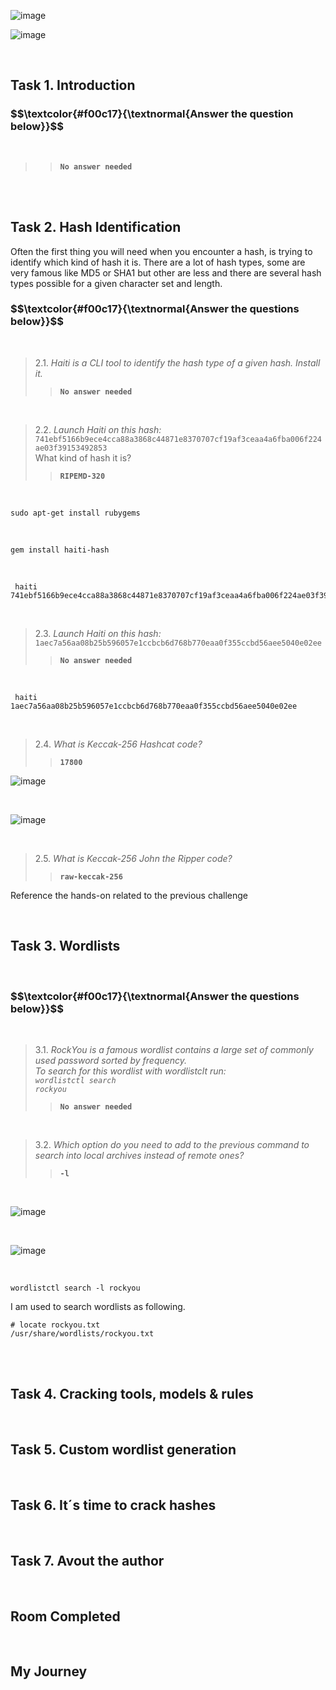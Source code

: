 

![image](https://github.com/user-attachments/assets/dc74112a-6edf-45cb-83f5-ad991dec30b1)


![image](https://github.com/user-attachments/assets/99c13be2-c47c-4398-93b5-a24ebee639dd)

<br>
<h2>Task 1. Introduction</h2>

<h3 align="left"> $$\textcolor{#f00c17}{\textnormal{Answer the question below}}$$ </h3>

<br>

>> <code><strong>No answer needed</strong></code>

<br>

<br>
<h2>Task 2. Hash Identification</h2>
<p>Often the first thing you will need when you encounter a hash, is trying to identify which kind of hash it is.
There are a lot of hash types, some are very famous like MD5 or SHA1 but other are less and there are several hash types possible for a given character set and length.</p>

<h3 align="left"> $$\textcolor{#f00c17}{\textnormal{Answer the questions below}}$$ </h3>

<br>

> 2.1. <em>Haiti is a CLI tool to identify the hash type of a given hash. Install it.</em><br><a id='2.1'></a>
>> <code><strong>No answer needed</strong></code>

<br>

> 2.2. <em>Launch Haiti on this hash:</em><br><a id='2.2'></a>
> <code>741ebf5166b9ece4cca88a3868c44871e8370707cf19af3ceaa4a6fba006f224ae03f39153492853</code><br>
> What kind of hash it is?
>> <code><strong>RIPEMD-320</strong></code>

<br>

<pre><code>sudo apt-get install rubygems</code></pre>

<br>

<pre><code>gem install haiti-hash</code></pre>

<br>

<pre><code> haiti 741ebf5166b9ece4cca88a3868c44871e8370707cf19af3ceaa4a6fba006f224ae03f39153492853</code></pre>

<br>

> 2.3. <em>Launch Haiti on this hash:</em><br><a id='2.3'></a>
> <code>1aec7a56aa08b25b596057e1ccbcb6d768b770eaa0f355ccbd56aee5040e02ee</code><br>
>> <code><strong>No answer needed</strong></code>

<br>

<pre><code> haiti 1aec7a56aa08b25b596057e1ccbcb6d768b770eaa0f355ccbd56aee5040e02ee </code></pre>

<br>

> 2.4. <em>What is Keccak-256 Hashcat code?</em><br><a id='2.4'></a>
>> <code><strong>17800</strong></code>

![image](https://github.com/user-attachments/assets/e3fa018d-bcab-4602-85c2-5174708608a6)

<br>

![image](https://github.com/user-attachments/assets/04068217-eb77-492a-a274-9e705000298c)

<br>

> 2.5. <em>What is Keccak-256 John the Ripper code?</em><br><a id='2.5'></a>
>> <code><strong>raw-keccak-256</strong></code>


<p>Reference the hands-on related to the previous challenge</p>

<br>
<h2>Task 3. Wordlists</h2>

<br>

<h3 align="left"> $$\textcolor{#f00c17}{\textnormal{Answer the questions below}}$$ </h3>

<br>

> 3.1. <em>RockYou is a famous wordlist contains a large set of commonly used password sorted by frequency.<br>
To search for this wordlist with wordlistclt run:<br>
<code>wordlistctl search rockyou</code></em><br><a id='3.1'></a>
>> <code><strong>No answer needed</strong></code>

<br>

> 3.2. <em>Which option do you need to add to the previous command to search into local archives instead of remote ones?</code></em><br><a id='3.2'></a>
>> <code><strong>-l</strong></code>

<br>

![image](https://github.com/user-attachments/assets/a69defe0-18d1-4748-86d2-a55ce07ce3f1)

<br>

![image](https://github.com/user-attachments/assets/8e03d26c-01b6-4895-a34f-be36c05ed8d4)

<br>

<pre><code>wordlistctl search -l rockyou</code></pre>


<p>I am used to search wordlists as following.</p>

<pre><code># locate rockyou.txt
/usr/share/wordlists/rockyou.txt
</code></pre>

<br>






<br>
<h2>Task 4. Cracking tools, models & rules</h2>

<br>
<h2>Task 5. Custom wordlist generation</h2>

<br>
<h2>Task 6. It´s time to crack hashes</h2>

<br>
<h2>Task 7. Avout the author</h2>

<br>
<h2>Room Completed</h2>

<br>
<h2>My Journey</h2>


